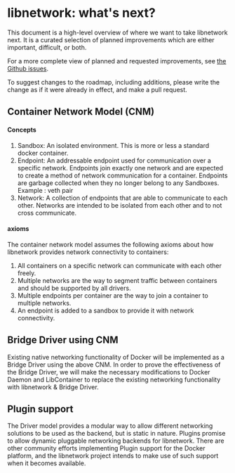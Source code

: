 # libnetwork: what's next?

This document is a high-level overview of where we want to take libnetwork next.
It is a curated selection of planned improvements which are either important, difficult, or both.

For a more complete view of planned and requested improvements, see [the Github issues](https://github.com/docker/libnetwork/issues).

To suggest changes to the roadmap, including additions, please write the change as if it were already in effect, and make a pull request.

## Container Network Model (CNM)

#### Concepts

1. Sandbox: An isolated environment. This is more or less a standard docker container.
2. Endpoint: An addressable endpoint used for communication over a specific network. Endpoints join exactly one network and are expected to create a method of network communication for a container. Endpoints are garbage collected when they no longer belong to any Sandboxes. Example : veth pair
3. Network: A collection of endpoints that are able to communicate to each other. Networks are intended to be isolated from each other and to not cross communicate.

#### axioms
The container network model assumes the following axioms about how libnetwork provides network connectivity to containers:

1. All containers on a specific network can communicate with each other freely.
2. Multiple networks are the way to segment traffic between containers and should be supported by all drivers.
3. Multiple endpoints per container are the way to join a container to multiple networks.
4. An endpoint is added to a sandbox to provide it with network connectivity.

## Bridge Driver using CNM
Existing native networking functionality of Docker will be implemented as a Bridge Driver using the above CNM.  In order to prove the effectiveness of the Bridge Driver, we will make the necessary  modifications to Docker Daemon and LibContainer to replace the existing networking functionality with libnetwork & Bridge Driver.

## Plugin support
The Driver model provides a modular way to allow different networking solutions to be used as the backend, but is static in nature. 
Plugins promise to allow dynamic pluggable networking backends for libnetwork.
There are other community efforts implementing Plugin support for the Docker platform, and the libnetwork project intends to make use of such support when it becomes available.


